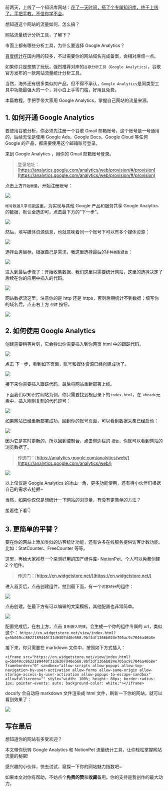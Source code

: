 前两天，上线了一个知识库网站：[花了一天时间，搭了个专属知识库，终于上线了，手把手教，不信你学不会](https://blog.csdn.net/u010522887/article/details/140919939)。

想知道这个网站的流量如何，怎么搞？

网站流量统计分析工具，了解下？

市面上都有哪些分析工具，为什么要选择 Google Analytics？

[百度统计](https://tongji.baidu.com/)在国内用的较多，不过需要你的网站域名完成备案，会相对麻烦一点。

如果你只是想搞了玩玩，强烈推荐对岸的`谷歌分析工具（Google Analytics）`，谷歌官方发布的一款网站流量统计分析工具。

当然，海外还有很多类似的产品，但不得不承认，`Google Analytics`是同类型工具中功能最强大的一个，对小白上手零门槛，好用且免费。

本篇教程，手把手带大家用 Google Analytics，掌握自己网站的流量来源。

## 1. 如何开通 Google Analytics 

要使用谷歌分析，你必须先注册一个谷歌 Gmail 邮箱账号，这个账号是一号通用的，后续无论是使用 Google Ads、Google Docs、Google Cloud 等任何 Google 的产品，都需要使用这个邮箱账号登录。

来到  Google Analytics ，用你的 Gmail 邮箱账号登录。
> 登录地址：[https://analytics.google.com/analytics/web/provision/#/provision](https://analytics.google.com/analytics/web/provision/#/provision)

点击上方`开始衡量`，开始注册账号：

![](https://img-blog.csdnimg.cn/img_convert/d689466565feddf344ab77cbe5664604.png)

`帐号数据共享设置`这里，为实现与其他 Google 产品和服务共享 Google Analytics的数据，默认全选即可，点击最下方的“下一步”。

![](https://img-blog.csdnimg.cn/img_convert/36f324f3f3069e35440ade847796e384.png)

然后，填写媒体资源信息，也就意味着同一个账号下可以有多个媒体资源：

![](https://img-blog.csdnimg.cn/img_convert/b019c448acf0b8a9167631f4be10f838.png)

选择业务目标，根据自己是需求，我这里选择最后的`多种类型报告`：

![](https://img-blog.csdnimg.cn/img_convert/f4dc8d42b497155ca71b1b228033d007.png)

进入到最后步骤了：开始收集数据，我们这里只需要统计网站，这里的选择决定了后续在你的应用中插入的代码。

![](https://img-blog.csdnimg.cn/img_convert/3cc69ac59b105b973cfe8a69b8b2a093.png)


网站数据流这里，注意你的是 http 还是 https，否则后期统计不到数据；填写你的域名后，点击右上方 `创建` 按钮。

![](https://img-blog.csdnimg.cn/img_convert/5ea2a36b11b22d88a8fd8855e515a5be.png)


## 2. 如何使用 Google Analytics

创建需要稍等片刻，它会弹出你需要插入到你网页 html 中的跟踪代码。

![](https://img-blog.csdnimg.cn/img_convert/ffbe49a8b8a576b3d5e897b1cc000159.png)

点击 下一步，看到如下页面，账号和媒体资源已经创建成功了。

![](https://img-blog.csdnimg.cn/img_convert/3ff9be97fc882b2b2a7f3713707c9f7b.png)

接下来你需要插入跟踪代码，最后将网站重新部署上线。

下面我们以知识库网站为例，你只需要找到根目录下的`index.html`，在 `<head>`元素中，插入刚刚复制的代码即可：

![](https://img-blog.csdnimg.cn/img_convert/45fae002b5b4d38ad8db278dd037608f.png)


如果网站已经重新部署成功，回到你的账号页面，可以看到数据采集已经启动：

![](https://img-blog.csdnimg.cn/img_convert/5d5ae0809efe6d2a08449f6ceaa09a92.png)

因为它是实时更新的，所以回到控制台，点击侧边栏的 `报告`，你就可以看到网站的浏览数据了。
> 传送门：[https://analytics.google.com/analytics/web/](https://analytics.google.com/analytics/web/)

![](https://img-blog.csdnimg.cn/img_convert/93a25eeba0bc1ad89a8c7f3db369652b.png)

以上仅仅是 Google Analytics 的冰山一角，更多功能使用，还有待小伙伴们根据自己的需求去挖掘~

当然，如果你仅仅是想统计一下网站的浏览量，有没有更简单的方法？

接着往下看👇

## 3. 更简单的平替？

要在你的网站上添加类似的访客统计功能，还有许多在线服务提供访客计数功能。比如：StatCounter、FreeCounter 等等。

这里，再给大家推荐一个亲测好用的国产组件库- NotionPet，个人可以免费创建 2 个组件。
> 传送门：[https://cn.widgetstore.net/](https://cn.widgetstore.net/)

进入首页后，点击创建组件，拉到最下面，有一个`访客统计`的组件：

![](https://img-blog.csdnimg.cn/img_convert/ce44fca6d11ea14d4f508a2465098fb0.png)

点击创建，在最下方有可以编辑的文案模板，其他配置也非常简单。

![](https://img-blog.csdnimg.cn/img_convert/efcd400077cac179e1f96568e78b1c2f.png)

配置完成后，在右上方，点击 `复制嵌入链接`，会生成一个你的组件专属的 url，类似这个：
`https://cn.widgetstore.net/view/index.html?q=5b049cc8622189440f31d6307d40e568.9bf3df1366b024e705ac9c7046a46b8e`

接下来，你只需要在 markdown 文件中，按照如下方式插入：

```
<iframe src="https://cn.widgetstore.net/view/index.html?q=5b049cc8622189440f31d6307d40e568.9bf3df1366b024e705ac9c7046a46b8e" frameborder="0" sandbox="allow-scripts allow-popups allow-top-navigation-by-user-activation allow-forms allow-same-origin allow-storage-access-by-user-activation allow-popups-to-escape-sandbox" allowfullscreen="" style="width: 100%; height: 80px; border-radius: 1px; pointer-events: auto; background-color: white;"></iframe>
```

docsify 会自动将 markdown 文件渲染成 html 文件，刷新一下你的网站，就可以看到效果了：

![](https://img-blog.csdnimg.cn/img_convert/002d97e5d34edb79e66f232c183d204d.png)

## 写在最后

想知道你的网站有多受欢迎？

本文带你玩转 Google Analytics 和 NotionPet 流量统计工具，让你轻松掌握网站流量的秘密!

感兴趣的小伙伴，快去试试，窥探一下你的网站魅力指数吧~

如果本文对你有帮助，不妨点个**免费的赞**和**收藏**备用。你的支持是我创作的最大动力。